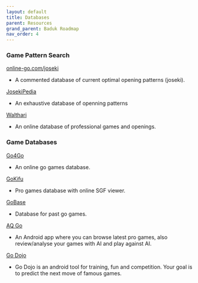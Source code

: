 ```yaml
---
layout: default
title: Databases
parent: Resources
grand_parent: Baduk Roadmap
nav_order: 4
---
```


<h3>Game Pattern Search</h3>

<a href="https://online-go.com/joseki" target="_blank">online-go.com/joseki</a> <br>
- A commented database of current optimal opening patterns (joseki).

<a href="http://www.josekipedia.com/" target="_blank">JosekiPedia</a> <br>
- An exhaustive database of openning patterns

<a href="http://ps.waltheri.net/" target="_blank">Walthari</a> <br>
- An online database of professional games and openings.

<h3>Game Databases</h3>

<a href="https://www.go4go.net/" target="_blank">Go4Go</a> <br>
- An online go games database.

<a href="http://gokifu.com/index.php" target="_blank">GoKifu</a> <br>
- Pro games database with online SGF viewer.

<a href="https://gobase.org/" target="_blank">GoBase</a> <br>
- Database for past go games.

<a href="https://m.apkpure.com/ah-q-go-alphago-deep-learning-technology/cn.ezandroid.aq" target="_blank">AQ Go</a> <br>
- An Android app where you can browse latest pro games, also review/analyse your games with AI and play against AI.

<a href="https://play.google.com/store/apps/details?id=pl.happydroid.goess&hl=en&gl=US" target="_blank">Go Dojo</a> <br>
- Go Dojo is an android tool for training, fun and competition. Your goal is to predict the next move of famous games.
